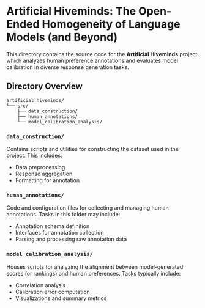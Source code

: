 # Artificial Hiveminds: The Open-Ended Homogeneity of Language Models (and Beyond)

This directory contains the source code for the **Artificial Hiveminds** project, which analyzes human preference annotations and evaluates model calibration in diverse response generation tasks.

## Directory Overview

```
artificial_hiveminds/
└── src/
    ├── data_construction/
    ├── human_annotations/
    └── model_calibration_analysis/
```

### `data_construction/`
Contains scripts and utilities for constructing the dataset used in the project. This includes:
- Data preprocessing
- Response aggregation
- Formatting for annotation

### `human_annotations/`
Code and configuration files for collecting and managing human annotations. Tasks in this folder may include:
- Annotation schema definition
- Interfaces for annotation collection
- Parsing and processing raw annotation data

### `model_calibration_analysis/`
Houses scripts for analyzing the alignment between model-generated scores (or rankings) and human preferences. Tasks typically include:
- Correlation analysis
- Calibration error computation
- Visualizations and summary metrics
